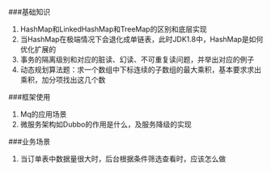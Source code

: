 ###基础知识
1. HashMap和LinkedHashMap和TreeMap的区别和底层实现
2. 当HashMap在极端情况下会退化成单链表，此时JDK1.8中，HashMap是如何优化扩展的
3. 事务的隔离级别和对应的脏读、幻读、不可重复读问题，并举出对应的例子
4. 动态规划算法题：求一个数组中下标连续的子数组的最大乘积，基本要求求出乘积，加分项找出这几个数

###框架使用
1. Mq的应用场景
2. 微服务架构如Dubbo的作用是什么，及服务降级的实现

###业务场景
1. 当订单表中数据量很大时，后台根据条件筛选查看时，应该怎么做